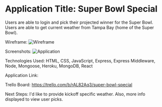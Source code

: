 <h1>
Application Title:
Super Bowl Special
</h1>

Users are able to login and pick their projected winner for the Super Bowl. Users are able to get current weather from Tampa Bay (home of the Super Bowl).


Wireframe:
![Wireframe](./imgs/dashboard.png)

Screenshots:
![Application](./imgs/application.png)


Technologies Used: HTML, CSS, JavaScript, Express, Express Middleware, Node, Mongoose, Heroku, MongoDB, React

Application Link:


Trello Board:
https://trello.com/b/rAL82Aq3/super-bowl-special

Next Steps: 
I'd like to provide kickoff specific weather. Also, more info displayed to view user picks.